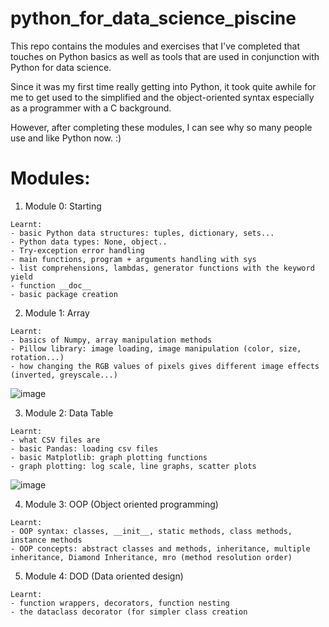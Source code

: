 # python_for_data_science_piscine

This repo contains the modules and exercises that I've completed that touches on Python basics as well as tools that are used in conjunction with Python for data science.

Since it was my first time really getting into Python, it took quite awhile for me to get used to the simplified and the object-oriented syntax especially as a programmer with a C background.

However, after completing these modules, I can see why so many people use and like Python now. :)

# Modules:
1. Module 0: Starting
```
Learnt:
- basic Python data structures: tuples, dictionary, sets...
- Python data types: None, object..
- Try-exception error handling
- main functions, program + arguments handling with sys
- list comprehensions, lambdas, generator functions with the keyword yield
- function __doc__
- basic package creation
```

2. Module 1: Array
```
Learnt:
- basics of Numpy, array manipulation methods
- Pillow library: image loading, image manipulation (color, size, rotation...)
- how changing the RGB values of pixels gives different image effects (inverted, greyscale...)
```
![image](https://github.com/rsoo23/python_for_data_science_piscine/assets/81731553/77a7b735-64f0-4a8b-bda9-f5a5cd5156c7)


3. Module 2: Data Table
```
Learnt:
- what CSV files are
- basic Pandas: loading csv files
- basic Matplotlib: graph plotting functions
- graph plotting: log scale, line graphs, scatter plots
```
![image](https://github.com/rsoo23/python_for_data_science_piscine/assets/81731553/69171f04-295f-463d-9b41-9b9ca8203bd3)


4. Module 3: OOP (Object oriented programming)
```
Learnt:
- OOP syntax: classes, __init__, static methods, class methods, instance methods
- OOP concepts: abstract classes and methods, inheritance, multiple inheritance, Diamond Inheritance, mro (method resolution order)
```

5. Module 4: DOD (Data oriented design)
```
Learnt:
- function wrappers, decorators, function nesting
- the dataclass decorator (for simpler class creation
```
